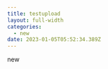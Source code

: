 ```yaml
---
title: testupload
layout: full-width
categories:
  - new
date: 2023-01-05T05:52:34.389Z
---
```

n﻿ew